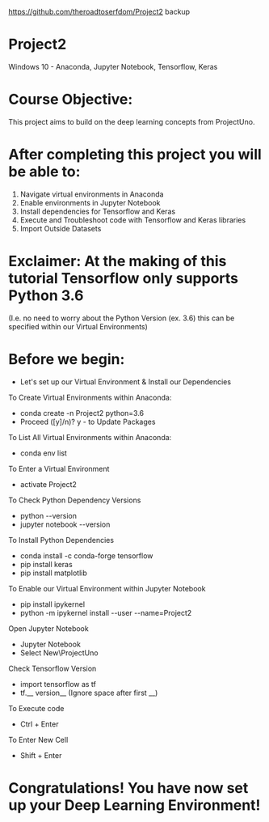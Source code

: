 https://github.com/theroadtoserfdom/Project2 backup
 
# Project2
Windows 10 - Anaconda, Jupyter Notebook, Tensorflow, Keras 

# Course Objective:
This project aims to build on the deep learning concepts from ProjectUno. 

# After completing this project you will be able to: 

1. Navigate virtual environments in Anaconda 
2. Enable environments in Jupyter Notebook 
3. Install dependencies for Tensorflow and Keras
4. Execute and Troubleshoot code with Tensorflow and Keras libraries
5. Import Outside Datasets 

# Exclaimer: At the making of this tutorial Tensorflow only supports Python 3.6  
(I.e. no need to worry about the Python Version (ex. 3.6) this can be specified within our Virtual Environments)

# Before we begin: 
- Let's set up our Virtual Environment & Install our Dependencies

To Create Virtual Environments within Anaconda: 
- conda create -n Project2 python=3.6
- Proceed ([y]/n)? y - to Update Packages 

To List All Virtual Environments within Anaconda:
- conda env list 

To Enter a Virtual Environment 
- activate Project2

To Check Python Dependency Versions
- python --version 
- jupyter notebook --version

To Install Python Dependencies
- conda install -c conda-forge tensorflow 
- pip install keras 
- pip install matplotlib

To Enable our Virtual Environment within Jupyter Notebook
- pip install ipykernel
- python -m ipykernel install --user --name=Project2

Open Jupyter Notebook
- Jupyter Notebook
- Select New\ProjectUno

Check Tensorflow Version
- import tensorflow as tf
- tf.__ version__ (Ignore space after first __)
  
To Execute code
- Ctrl + Enter 

To Enter New Cell 
- Shift + Enter 

# Congratulations! You have now set up your Deep Learning Environment!
